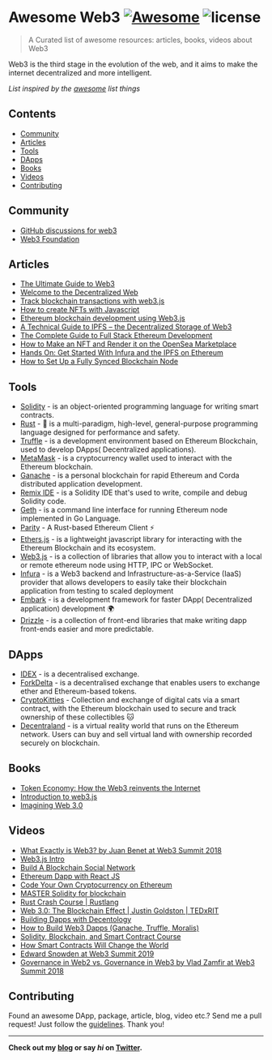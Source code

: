 # Awesome Web3 [![Awesome][awesome-src]][awesome-href] ![license][license-src]

> A Curated list of awesome resources: articles, books, videos about Web3

Web3 is the third stage in the evolution of the web, and it aims to make the internet decentralized and more intelligent.

_List inspired by the [awesome](https://github.com/sindresorhus/awesome) list things_

## Contents

- [Community](#community)
- [Articles](#articles)
- [Tools](#tools)
- [DApps](#dapps)
- [Books](#books)
- [Videos](#videos)
- [Contributing](#contributing)

## Community

- [GitHub discussions for web3](https://github.com/search?q=web3&type=discussions)
- [Web3 Foundation](https://web3.foundation/)

## Articles

- [The Ultimate Guide to Web3](https://moralis.io/the-ultimate-guide-to-web3-what-is-web3/)
- [Welcome to the Decentralized Web](https://medium.com/geekculture/welcome-to-the-decentralized-web-e56b4a27b6c2)
- [Track blockchain transactions with web3.js](https://medium.com/pixelpoint/track-blockchain-transactions-like-a-boss-with-web3-js-c149045ca9bf)
- [How to create NFTs with Javascript](https://blog.logrocket.com/how-to-create-nfts-with-javascript/)
- [Ethereum blockchain development using Web3.js](https://blog.logrocket.com/ethereum-blockchain-development-using-web3-js/)
- [A Technical Guide to IPFS – the Decentralized Storage of Web3](https://www.freecodecamp.org/news/technical-guide-to-ipfs-decentralized-storage-of-web3/)
- [The Complete Guide to Full Stack Ethereum Development](https://www.freecodecamp.org/news/full-stack-ethereum-development/)
- [How to Make an NFT and Render it on the OpenSea Marketplace](https://www.freecodecamp.org/news/how-to-make-an-nft-and-render-on-opensea-marketplace/)
- [Hands On: Get Started With Infura and the IPFS on Ethereum](https://www.freecodecamp.org/news/hands-on-get-started-with-infura-and-ipfs-on-ethereum-b63635142af0/)
- [How to Set Up a Fully Synced Blockchain Node](https://www.freecodecamp.org/news/ethereum-69-how-to-set-up-a-fully-synced-blockchain-node-in-10-mins-f6318d7aad40/)

## Tools

- [Solidity](https://docs.soliditylang.org/) - is an object-oriented programming language for writing smart contracts.
- [Rust](https://www.rust-lang.org/) - 🦀 is a multi-paradigm, high-level, general-purpose programming language designed for performance and safety.
- [Truffle](https://www.trufflesuite.com/) - is a development environment based on Ethereum Blockchain, used to develop DApps(
  Decentralized applications).
- [MetaMask](https://metamask.io/) - is a cryptocurrency wallet used to interact with the Ethereum blockchain.
- [Ganache](https://www.trufflesuite.com/ganache) - is a personal blockchain for rapid Ethereum and Corda distributed application development.
- [Remix IDE](https://remix.ethereum.org/) - is a Solidity IDE that's used to write, compile and debug Solidity code.
- [Geth](https://geth.ethereum.org/) - is a command line interface for running Ethereum node implemented in Go Language.
- [Parity](https://www.parity.io/technologies/ethereum/) - A Rust-based Ethereum Client ⚡
- [Ethers.js](https://docs.ethers.io/v5/) - is a lightweight javascript library for interacting with the Ethereum Blockchain and its ecosystem.
- [Web3.js](https://web3js.readthedocs.io/) - is a collection of libraries that allow you to interact with a local or remote ethereum node using HTTP, IPC or WebSocket.
- [Infura](https://infura.io/) - is a Web3 backend and Infrastructure-as-a-Service (IaaS) provider that allows developers to easily take their blockchain application from testing to scaled deployment
- [Embark](https://framework.embarklabs.io/) - is a development framework for faster DApp(
  Decentralized application) development 🌍
- [Drizzle](https://www.trufflesuite.com/drizzle) - is a collection of front-end libraries that make writing dapp front-ends easier and more predictable.

## DApps

- [IDEX](https://idex.io/) - is a decentralised exchange.
- [ForkDelta](https://forkdelta.app/) - is a decentralised exchange that enables users to exchange ether and Ethereum-based tokens.
- [CryptoKitties](https://www.cryptokitties.co/) - Collection and exchange of digital cats via a smart contract, with the Ethereum blockchain used to secure and track ownership of these collectibles 🐱
- [Decentraland](https://decentraland.org/) - is a virtual reality world that runs on the Ethereum network. Users can buy and sell virtual land with ownership recorded securely on blockchain.

## Books

- [Token Economy: How the Web3 reinvents the Internet](https://www.amazon.com/Token-Economy-Web3-reinvents-Internet/dp/3982103819)
- [Introduction to web3.js](https://www.oreilly.com/library/view/building-blockchain-projects/9781787122147/94371fe3-0413-453a-8ad2-13972485b8ce.xhtml)
- [Imagining Web 3.0](https://www.amazon.com/Imagining-Web-3-0-Lee-Roy-Chetty-ebook/dp/B006GOTC9Y)

## Videos

- [What Exactly is Web3? by Juan Benet at Web3 Summit 2018](https://www.youtube.com/watch?v=l44z35vabvA)
- [Web3.js Intro](https://www.youtube.com/watch?v=t3wM5903ty0&t=572s)
- [Build A Blockchain Social Network](https://www.youtube.com/watch?v=vnwepYrjXOg&list=PLS5SEs8ZftgXDYtXZIhYBl18frMt2yWZW)
- [Ethereum Dapp with React JS](https://www.youtube.com/watch?v=AiWkkj8lSTc&list=PLS5SEs8ZftgVI1LeNhgYO1Y1Gd2hhPc3F)
- [Code Your Own Cryptocurrency on Ethereum](https://www.youtube.com/watch?v=XdKv5uwEk5A&list=PLS5SEs8ZftgWFuKg2wbm_0GLV0Tiy1R-n)
- [MASTER Solidity for blockchain](https://www.youtube.com/watch?v=pqxNmdwEHio&list=PLS5SEs8ZftgVnWHv2_mkvJjn5HBOkde3g)
- [Rust Crash Course | Rustlang](https://www.youtube.com/watch?v=zF34dRivLOw&t=1129s)
- [Web 3.0: The Blockchain Effect | Justin Goldston | TEDxRIT](https://www.youtube.com/watch?v=D8NwwFv7kBA)
- [Building Dapps with Decentology](https://www.youtube.com/watch?v=woAnoYl8umY&t=902s)
- [How to Build Web3 Dapps (Ganache, Truffle, Moralis)](https://www.youtube.com/watch?v=hy7jCQdC2Wg)
- [Solidity, Blockchain, and Smart Contract Course](https://www.youtube.com/watch?v=M576WGiDBdQ)
- [How Smart Contracts Will Change the World](https://www.youtube.com/watch?v=pA6CGuXEKtQ)
- [Edward Snowden at Web3 Summit 2019](https://www.youtube.com/watch?v=pXksLYW4380)
- [Governance in Web2 vs. Governance in Web3 by Vlad Zamfir at Web3 Summit 2018](https://www.youtube.com/watch?v=lLMVkmSTwho)

## Contributing

Found an awesome DApp, package, article, blog, video etc.? Send me a pull request! Just follow the [guidelines](/CONTRIBUTING.md). Thank you!

---

**Check out my [blog](https://enochchejieh.netlify.app/writing) or say _hi_ on [Twitter](https://twitter.com/enochchejieh).**

[awesome-src]: https://cdn.rawgit.com/sindresorhus/awesome/d7305f38d29fed78fa85652e3a63e154dd8e8829/media/badge.svg
[awesome-href]: https://github.com/sindresorhus/awesome
[license-src]: https://img.shields.io/github/license/mashape/apistatus.svg
